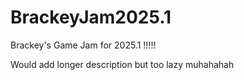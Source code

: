 # BrackeyJam2025.1
Brackey's Game Jam for 2025.1 !!!!!

Would add longer description but too lazy
muhahahah
